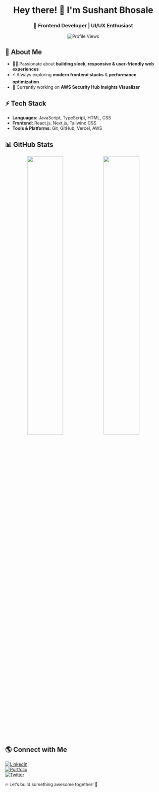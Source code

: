 <!-- Header Section -->
<h1 align="center">Hey there! 👋 I'm Sushant Bhosale</h1>
<h3 align="center">🚀 Frontend Developer | UI/UX Enthusiast </h3>

<p align="center">
  <img src="https://komarev.com/ghpvc/?username=Sushant1805&label=Profile%20Views&color=blue&style=flat" alt="Profile Views">
</p>

<!-- About Section -->
## 🚀 About Me  

- 👨‍💻 Passionate about **building sleek, responsive & user-friendly web experiences**  
- ⚡ Always exploring **modern frontend stacks** & **performance optimization**  
- 🎯 Currently working on **AWS Security Hub Insights Visualizer**  

<!-- Tech Stack -->
## ⚡ Tech Stack  

- **Languages:** JavaScript, TypeScript, HTML, CSS  
- **Frontend:** React.js, Next.js, Tailwind CSS  
- **Tools & Platforms:** Git, GitHub, Vercel, AWS  

<!-- GitHub Stats -->
## 📊 GitHub Stats  

<p align="center">
  <img width="48%" src="https://github-readme-stats.vercel.app/api?username=Sushant1805&show_icons=true&theme=radical" />
  <img width="48%" src="https://github-readme-streak-stats.herokuapp.com/?user=Sushant1805&theme=radical" />
</p>

<!-- Connect With Me -->
## 🌎 Connect with Me  

[![LinkedIn](https://img.shields.io/badge/LinkedIn-0A66C2?style=for-the-badge&logo=linkedin&logoColor=white)](https://www.linkedin.com/in/sushant-bhosale-a6542617b/)  
[![Portfolio](https://img.shields.io/badge/Portfolio-FF5722?style=for-the-badge&logo=react&logoColor=white)](https://sushant-bhosale.netlify.app/)  
[![Twitter](https://img.shields.io/badge/Twitter-1DA1F2?style=for-the-badge&logo=twitter&logoColor=white)](https://x.com/Sushant_1805)  

🔥 Let’s build something awesome together! 🚀
